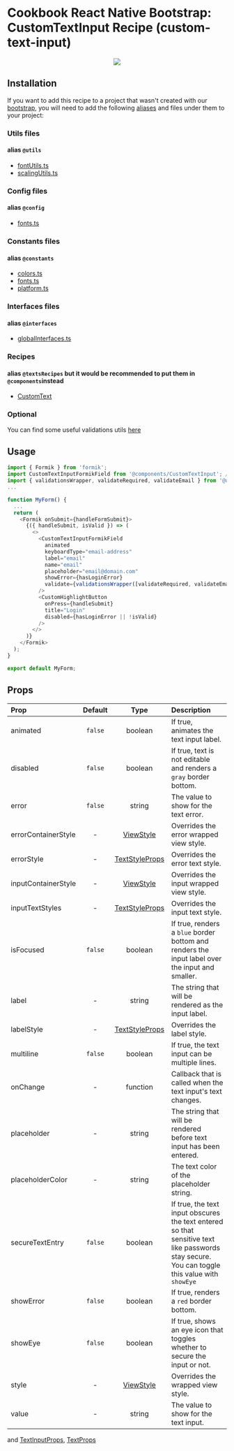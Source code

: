 # Cookbook React Native Bootstrap: CustomTextInput Recipe (custom-text-input)

<p align="center">
  <img src="https://raw.githubusercontent.com/Wolox/frontend-cookbook/master/cookbook-react-native/recipes/inputs/custom-text-input/recipe.gif">
</p>

## Installation

If you want to add this recipe to a project that wasn't created with our [bootstrap](https://github.com/Wolox/wolmo-bootstrap-react-native), you will need to add the following [aliases](https://github.com/tleunen/babel-plugin-module-resolver#readme) and files under them to your project:

### Utils files
#### alias `@utils`

* [fontUtils.ts](https://github.com/Wolox/wolmo-bootstrap-react-native/blob/master/generators/app/templates/src/utils/fontUtils.ts)
* [scalingUtils.ts](https://github.com/Wolox/wolmo-bootstrap-react-native/blob/master/generators/app/templates/src/utils/scalingUtils.ts)

### Config files
#### alias `@config`

* [fonts.ts](https://github.com/Wolox/wolmo-bootstrap-react-native/blob/master/generators/app/templates/src/config/fonts.ts)

### Constants files
#### alias `@constants`

* [colors.ts](https://github.com/Wolox/wolmo-bootstrap-react-native/blob/master/generators/app/templates/src/constants/colors.ts)
* [fonts.ts](https://github.com/Wolox/wolmo-bootstrap-react-native/blob/master/generators/app/templates/src/config/fonts.ts)
* [platform.ts](https://github.com/Wolox/wolmo-bootstrap-react-native/blob/master/generators/app/templates/src/constants/platform.ts)

### Interfaces files
#### alias `@interfaces`

* [globalInterfaces.ts](https://github.com/Wolox/wolmo-bootstrap-react-native/blob/master/generators/app/templates/src/interfaces/globalInterfaces.ts)

### Recipes
#### alias `@textsRecipes` but it would be recommended to put them in `@components`instead

* [CustomText](https://github.com/Wolox/frontend-cookbook/master/cookbook-react-native/recipes/texts/custom-text#readme)

### Optional

You can find some useful validations utils [here](https://github.com/Wolox/wolmo-bootstrap-react-native/tree/master/generators/app/templates/src/utils/validations)


## Usage

``` ts
import { Formik } from 'formik';
import CustomTextInputFormikField from '@components/CustomTextInput'; // CustomTextInput wrapped by withFormik HOC
import { validationsWrapper, validateRequired, validateEmail } from '@utils/validations/validateUtils';
...

function MyForm() {
  ...
  return (
    <Formik onSubmit={handleFormSubmit}>
      {({ handleSubmit, isValid }) => (
        <>
          <CustomTextInputFormikField
            animated
            keyboardType="email-address"
            label="email"
            name="email"
            placeholder="email@domain.com"
            showError={hasLoginError}
            validate={validationsWrapper([validateRequired, validateEmail])}
          />
          <CustomHighlightButton
            onPress={handleSubmit}
            title="Login"
            disabled={hasLoginError || !isValid}
          />
        </>
      )}
    </Formik>
  );
}

export default MyForm;
```

## Props

| Prop  | Default  | Type | Description |
| :------------ |:---------------:| :---------------:| :-----|
| animated | `false` | boolean | If true, animates the text input label. |
| disabled | `false` | boolean | If true, text is not editable and renders a `gray` border bottom. |
| error | `false` | string | The value to show for the text error. |
| errorContainerStyle | - | [ViewStyle](https://reactnative.dev/docs/view-style-props) | Overrides the error wrapped view style. |
| errorStyle | - | [TextStyleProps](https://reactnative.dev/docs/text-style-props) | Overrides the error text style. |
| inputContainerStyle | - | [ViewStyle](https://reactnative.dev/docs/view-style-props) | Overrides the input wrapped view style. |
| inputTextStyles | - | [TextStyleProps](https://reactnative.dev/docs/text-style-props) | Overrides the input text style. |
| isFocused | `false` | boolean | If true, renders a `blue` border bottom and renders the input label over the input and smaller. |
| label | - | string | The string that will be rendered as the input label. |
| labelStyle | - | [TextStyleProps](https://reactnative.dev/docs/text-style-props) | Overrides the label style. |
| multiline | `false` | boolean | If true, the text input can be multiple lines. |
| onChange | - | function | Callback that is called when the text input's text changes. |
| placeholder | -  | string | The string that will be rendered before text input has been entered. |
| placeholderColor | - | string | The text color of the placeholder string. |
| secureTextEntry | `false` | boolean | If true, the text input obscures the text entered so that sensitive text like passwords stay secure. You can toggle this value with `showEye` |
| showError | `false` | boolean | If true, renders a `red` border bottom. |
| showEye | `false` | boolean | If true, shows an eye icon that toggles whether to secure the input or not. |
| style | - | [ViewStyle](https://reactnative.dev/docs/view-style-props) | Overrides the wrapped view style. |
| value | - | string | The value to show for the text input. |

and [TextInputProps](https://reactnative.dev/docs/textinput#props), [TextProps](https://reactnative.dev/docs/text#props)
